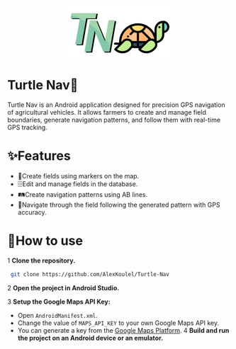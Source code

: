<div align="center"> 
  <img src="https://github.com/AlexKoulel/Turtle-Nav/blob/main/app/src/main/res/drawable-hdpi/logosmaller.png" height="120" alt="Turtle Nav"  />
</div>

# Turtle Nav🐢
Turtle Nav is an Android application designed for precision GPS navigation of agricultural vehicles. 
It allows farmers to create and manage field boundaries, generate navigation patterns, and follow them with real-time GPS tracking.


# ✨Features
- 📍Create fields using markers on the map.
- 🗄Edit and manage fields in the database.
- 🛤Create navigation patterns using AB lines.
- 📡Navigate through the field following the generated pattern with GPS accuracy.  

# 📲How to use
1 **Clone the repository.**
  ```sh
   git clone https://github.com/AlexKoulel/Turtle-Nav
   ```
2 **Open the project in Android Studio.**

3 **Setup the Google Maps API Key:**
   - Open `AndroidManifest.xml`.
   - Change the value of `MAPS_API_KEY` to your own Google Maps API key.
   - You can generate a key from the [Google Maps Platform](https://developers.google.com/maps).
4 **Build and run the project on an Android device or an emulator.**
